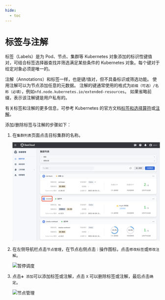 ```yaml
---
hide:
  - toc
---
```


# 标签与注解

标签（Labels）是为 Pod、节点、集群等 Kubernetes 对象添加的标识性键值对，可结合标签选择器查找并筛选满足某些条件的 Kubernetes 对象。每个键对于给定对象必须是唯一的。

注解（Annotations）和标签一样，也是键/值对，但不具备标识或筛选功能。
使用注解可以为节点添加任意的元数据。
注解的键通常使用的格式为`前缀（可选）/名称（必填）`，例如`nfd.node.kubernetes.io/extended-resources`。
如果省略前缀，表示该注解键是用户私有的。

有关标签和注解的更多信息，可参考 Kubernetes 的官方文档[标签和选择算符](https://kubernetes.io/zh-cn/docs/concepts/overview/working-with-objects/labels/)或[注解](https://kubernetes.io/zh-cn/docs/concepts/overview/working-with-objects/annotations/)。

添加/删除标签与注解的步骤如下：

1. 在`集群列表`页面点击目标集群的名称。

    ![进入集群列表页面](../../images/schedule01.png)

2. 在左侧导航栏点击`节点管理`，在节点右侧点击 `ⵗ` 操作图标，点击`修改标签`或`修改注解`。

    ![暂停调度](https://docs.daocloud.io/daocloud-docs-images/docs/kpanda/images/labels01.png)

3. 点击`➕ 添加`可以添加标签或注解，点击 `X` 可以删除标签或注解，最后点击`确定`。

    ![节点管理](https://docs.daocloud.io/daocloud-docs-images/docs/kpanda/images/labels02.png)
